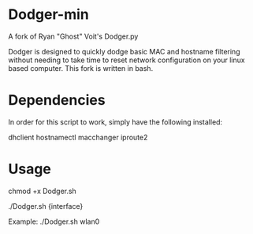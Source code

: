 # Dodger-min
A fork of Ryan "Ghost" Voit's Dodger.py

Dodger is designed to quickly dodge basic MAC and hostname filtering without needing to take time to reset network configuration on your linux based computer. This fork is written in bash.

# Dependencies

In order for this script to work, simply have the following installed:

dhclient
hostnamectl
macchanger 
iproute2

# Usage

chmod +x Dodger.sh

./Dodger.sh {interface}

Example:
./Dodger.sh wlan0
